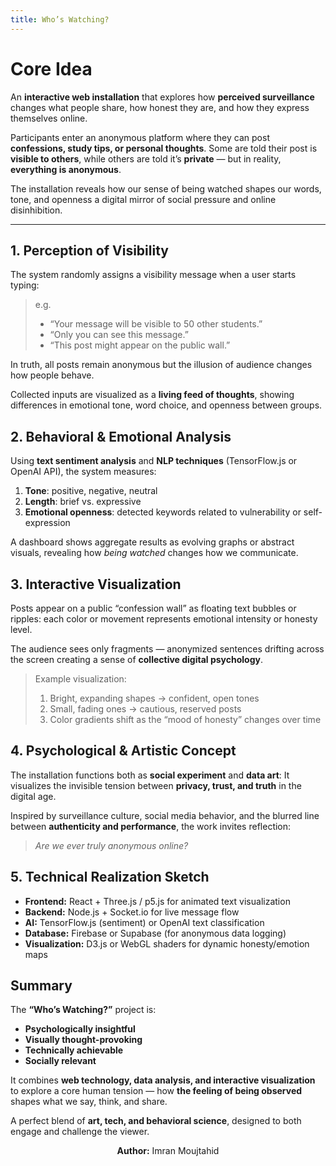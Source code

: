```yaml
---
title: Who’s Watching?
---
```

# Core Idea

An **interactive web installation** that explores how **perceived surveillance** changes what people share, how honest they are, and how they express themselves online.

Participants enter an anonymous platform where they can post **confessions, study tips, or personal thoughts**. Some are told their post is **visible to others**, while others are told it’s **private** — but in reality, **everything is anonymous**.

The installation reveals how our sense of being watched shapes our words, tone, and openness a digital mirror of social pressure and online disinhibition.

---

## 1. **Perception of Visibility**

The system randomly assigns a visibility message when a user starts typing:

> e.g.
> - “Your message will be visible to 50 other students.”
> - “Only you can see this message.”
> - “This post might appear on the public wall.”

In truth, all posts remain anonymous but the illusion of audience changes how people behave.

Collected inputs are visualized as a **living feed of thoughts**, showing differences in emotional tone, word choice, and openness between groups.

## 2. **Behavioral & Emotional Analysis**

Using **text sentiment analysis** and **NLP techniques** (TensorFlow.js or OpenAI API), the system measures:

1. **Tone**: positive, negative, neutral
2. **Length**: brief vs. expressive
3.  **Emotional openness**: detected keywords related to vulnerability or self-expression

A dashboard shows aggregate results as evolving graphs or abstract visuals, revealing how *being watched* changes how we communicate.

## 3. **Interactive Visualization**

Posts appear on a public “confession wall” as floating text bubbles or ripples:
each color or movement represents emotional intensity or honesty level.

The audience sees only fragments — anonymized sentences drifting across the screen creating a sense of **collective digital psychology**.

> Example visualization:
>
> 1. Bright, expanding shapes → confident, open tones
> 2. Small, fading ones → cautious, reserved posts
> 3. Color gradients shift as the “mood of honesty” changes over time

## 4. **Psychological & Artistic Concept**

The installation functions both as **social experiment** and **data art**:
It visualizes the invisible tension between **privacy, trust, and truth** in the digital age.

Inspired by surveillance culture, social media behavior, and the blurred line between **authenticity and performance**, the work invites reflection:

> *Are we ever truly anonymous online?*

## 5. **Technical Realization Sketch**

* **Frontend:** React + Three.js / p5.js for animated text visualization
* **Backend:** Node.js + Socket.io for live message flow
* **AI:** TensorFlow.js (sentiment) or OpenAI text classification
* **Database:** Firebase or Supabase (for anonymous data logging)
* **Visualization:** D3.js or WebGL shaders for dynamic honesty/emotion maps

## Summary

The **“Who’s Watching?”** project is:

* **Psychologically insightful**
* **Visually thought-provoking**
* **Technically achievable**
* **Socially relevant**

It combines **web technology, data analysis, and interactive visualization** to explore a core human tension — how **the feeling of being observed** shapes what we say, think, and share.

A perfect blend of **art, tech, and behavioral science**, designed to both engage and challenge the viewer.

<div align="center">

**Author:** Imran Moujtahid

</div>
